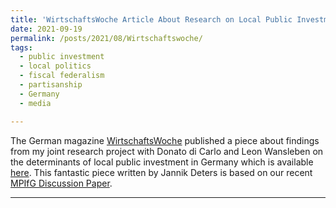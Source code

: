 ```yaml
---
title: 'WirtschaftsWoche Article About Research on Local Public Investment in Germany'
date: 2021-09-19
permalink: /posts/2021/08/Wirtschaftswoche/
tags:
  - public investment
  - local politics
  - fiscal federalism
  - partisanship
  - Germany
  - media

---
```


The German magazine [WirtschaftsWoche](https://www.wiwo.de/) published a piece about findings from my joint research project with Donato di Carlo and Leon Wansleben on the determinants of local public investment in Germany which is available [here](https://www.wiwo.de/technologie/digitalisierung-der-wirtschaft/investitionssummen-aller-401-kreise-wo-sich-der-investitionsstau-seit-der-wiedervereinigung-am-meisten-verschaerft-hat-/27619494.html). This fantastic piece written by Jannik Deters is based on our recent [MPIfG Discussion Paper](https://www.mpifg.de/discussion-papers). 

------
